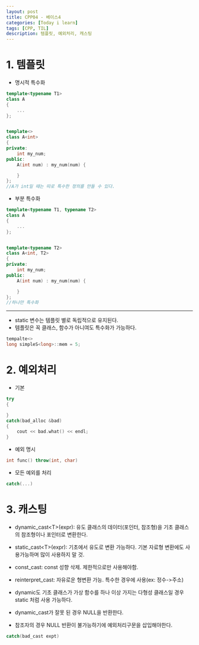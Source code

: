 ```yaml
---
layout: post
title: CPP04 - 베이스4
categories: [Today i learn]
tags: [CPP, TIL]
description: 템플릿, 예외처리, 캐스팅
---
```


# 1. 템플릿

- 명시적 특수화

```cpp
template<typename T1>
class A
{
	...
};


template<>
class A<int>
{
private:
	int my_num;
public:
	A(int num) : my_num(num) {

	}
};
//A가 int일 때는 따로 특수한 정의를 만들 수 있다.


```



- 부분 특수화

```cpp
template<typename T1, typename T2>
class A
{
	...
};


template<typename T2>
class A<int, T2>
{
private:
	int my_num;
public:
	A(int num) : my_num(num) {

	}
};
//하나만 특수화
```

-----

- static 변수는 템플릿 별로 독립적으로 유지된다.
- 템플릿은 꼭 클래스, 함수가 아니여도 특수화가 가능하다.

```cpp
tempalte<>
long simpleS<long>::mem = 5;
```



# 2. 예외처리

- 기본

```cpp
try
{

}
catch(bad_alloc &bad)
{
    cout << bad.what() << endl;
}
```

- 예외 명시

```cpp
int func() throw(int, char)
```

- 모든 예외를 처리

```cpp
catch(...)
```



# 3. 캐스팅

- dynamic_cast\<T\>(expr): 유도 클래스의 데이터(포인터, 참조형)을 기초 클래스의 참조형이나 포인터로 변환한다.
- static_cast\<T\>(expr): 기초에서 유도로 변환 가능하다. 기본 자료형 변환에도 사용가능하며 많이 사용하지 말 것.
- const_cast: const 성향 삭제. 제한적으로만 사용해야함. 
- reinterpret_cast: 자유로운 형변환 가능. 특수한 경우에 사용(ex: 정수->주소)

- dynamic도 기초 클래스가 가상 함수를 하나 이상 가지는 다형성 클래스일 경우 static 처럼 사용 가능하다.
- dynamic_cast가 잘못 된 경우 NULL을 반환한다.
- 참조자의 경우 NULL 반환이 불가능하기에 예외처리구문을 삽입해야한다.

```cpp
catch(bad_cast expt)
```

